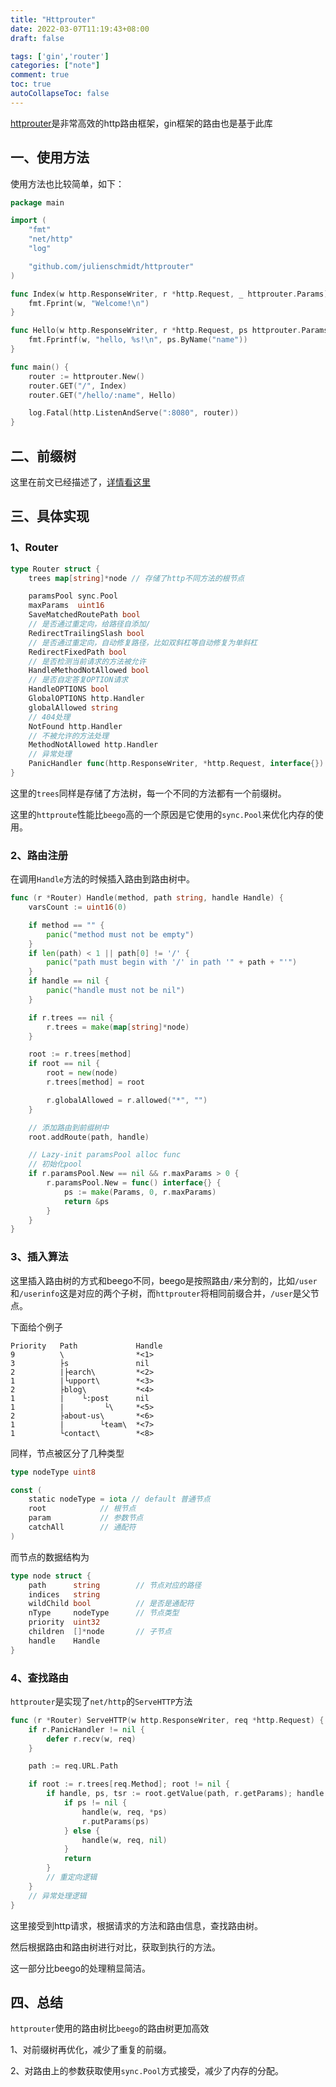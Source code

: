 ```yaml
---
title: "Httprouter"
date: 2022-03-07T11:19:43+08:00
draft: false

tags: ['gin','router']
categories: ["note"]
comment: true
toc: true
autoCollapseToc: false
---
```


[httprouter](https://github.com/julienschmidt/httprouter)是非常高效的http路由框架，gin框架的路由也是基于此库

## 一、使用方法

使用方法也比较简单，如下：

```go
package main

import (
    "fmt"
    "net/http"
    "log"

    "github.com/julienschmidt/httprouter"
)

func Index(w http.ResponseWriter, r *http.Request, _ httprouter.Params) {
    fmt.Fprint(w, "Welcome!\n")
}

func Hello(w http.ResponseWriter, r *http.Request, ps httprouter.Params) {
    fmt.Fprintf(w, "hello, %s!\n", ps.ByName("name"))
}

func main() {
    router := httprouter.New()
    router.GET("/", Index)
    router.GET("/hello/:name", Hello)

    log.Fatal(http.ListenAndServe(":8080", router))
}
```

## 二、前缀树

这里在前文已经描述了，[详情看这里](https://www.toutiao.com/i7039200352738198054/)

## 三、具体实现

### 1、Router

```go
type Router struct {
	trees map[string]*node // 存储了http不同方法的根节点

	paramsPool sync.Pool
	maxParams  uint16
	SaveMatchedRoutePath bool
	// 是否通过重定向，给路径自添加/
	RedirectTrailingSlash bool
	// 是否通过重定向，自动修复路径，比如双斜杠等自动修复为单斜杠
	RedirectFixedPath bool
	// 是否检测当前请求的方法被允许
	HandleMethodNotAllowed bool
	// 是否自定答复OPTION请求
	HandleOPTIONS bool
	GlobalOPTIONS http.Handler
	globalAllowed string
	// 404处理
	NotFound http.Handler
	// 不被允许的方法处理
	MethodNotAllowed http.Handler
	// 异常处理
	PanicHandler func(http.ResponseWriter, *http.Request, interface{})
}
```

这里的`trees`同样是存储了方法树，每一个不同的方法都有一个前缀树。

这里的`httproute`性能比`beego`高的一个原因是它使用的`sync.Pool`来优化内存的使用。

### 2、路由注册

在调用`Handle`方法的时候插入路由到路由树中。

```go
func (r *Router) Handle(method, path string, handle Handle) {
	varsCount := uint16(0)

	if method == "" {
		panic("method must not be empty")
	}
	if len(path) < 1 || path[0] != '/' {
		panic("path must begin with '/' in path '" + path + "'")
	}
	if handle == nil {
		panic("handle must not be nil")
	}

	if r.trees == nil {
		r.trees = make(map[string]*node)
	}

	root := r.trees[method]
	if root == nil {
		root = new(node)
		r.trees[method] = root

		r.globalAllowed = r.allowed("*", "")
	}

    // 添加路由到前缀树中
	root.addRoute(path, handle)

	// Lazy-init paramsPool alloc func
	// 初始化pool
	if r.paramsPool.New == nil && r.maxParams > 0 {
		r.paramsPool.New = func() interface{} {
			ps := make(Params, 0, r.maxParams)
			return &ps
		}
	}
}
```

### 3、插入算法

这里插入路由树的方式和beego不同，beego是按照路由`/`来分割的，比如`/user`和`/userinfo`这是对应的两个子树，而`httprouter`将相同前缀合并，`/user`是父节点。

下面给个例子

```text
Priority   Path             Handle
9          \                *<1>
3          ├s               nil
2          |├earch\         *<2>
1          |└upport\        *<3>
2          ├blog\           *<4>
1          |    └:post      nil
1          |         └\     *<5>
2          ├about-us\       *<6>
1          |        └team\  *<7>
1          └contact\        *<8>
```

同样，节点被区分了几种类型

```go
type nodeType uint8

const (
	static nodeType = iota // default 普通节点
	root			// 根节点
	param			// 参数节点
	catchAll		// 通配符
)
```

而节点的数据结构为

```go
type node struct {
	path      string		// 节点对应的路径
	indices   string
	wildChild bool			// 是否是通配符
	nType     nodeType		// 节点类型
	priority  uint32
	children  []*node		// 子节点
	handle    Handle
}
```

### 4、查找路由

`httprouter`是实现了`net/http`的`ServeHTTP`方法

```go
func (r *Router) ServeHTTP(w http.ResponseWriter, req *http.Request) {
	if r.PanicHandler != nil {
		defer r.recv(w, req)
	}

	path := req.URL.Path

	if root := r.trees[req.Method]; root != nil {
		if handle, ps, tsr := root.getValue(path, r.getParams); handle != nil {
			if ps != nil {
				handle(w, req, *ps)
				r.putParams(ps)
			} else {
				handle(w, req, nil)
			}
			return
		} 
        // 重定向逻辑
	}
	// 异常处理逻辑
}
```

这里接受到http请求，根据请求的方法和路由信息，查找路由树。

然后根据路由和路由树进行对比，获取到执行的方法。

这一部分比beego的处理稍显简洁。

## 四、总结

`httprouter`使用的路由树比`beego`的路由树更加高效

1、对前缀树再优化，减少了重复的前缀。

2、对路由上的参数获取使用`sync.Pool`方式接受，减少了内存的分配。

